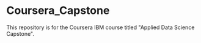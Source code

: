 # Coursera_Capstone
This repository is for the Coursera IBM course titled "Applied Data Science Capstone".
